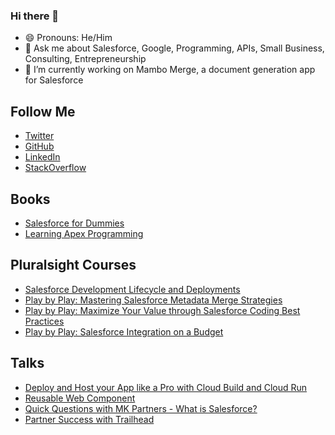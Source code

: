 ### Hi there 👋

<!--
**the1mattkaufman/the1mattkaufman** is a ✨ _special_ ✨ repository because its `README.md` (this file) appears on your GitHub profile.
Here are some ideas to get you started:
- 🌱 I’m currently learning ...
- 👯 I’m looking to collaborate on ...
- 🤔 I’m looking for help with ...
- 📫 How to reach me: ...
- ⚡ Fun fact: ...

-->
- 😄 Pronouns: He/Him
- 💬 Ask me about Salesforce, Google, Programming, APIs, Small Business, Consulting, Entrepreneurship
- 🔭 I’m currently working on Mambo Merge, a document generation app for Salesforce

## Follow Me
- [Twitter](https://twitter.com/the1mattkaufman)
- [GitHub](https://github.com/the1mattkaufman)
- [LinkedIn](https://www.linkedin.com/in/the1mattkaufman/)
- [StackOverflow](https://stackoverflow.com/users/8112708/matt-kaufman)
<!--
  medium
  dev.to
-->

## Books
- [Salesforce for Dummies](https://www.amazon.com/Salesforce-com-Dummies-Tom-Wong/dp/0470590718)
- [Learning Apex Programming](https://www.packtpub.com/product/learning-apex-programming/9781782173977)

## Pluralsight Courses
- [Salesforce Development Lifecycle and Deployments](https://www.pluralsight.com/courses/salesforce-development-lifecycle-deployments)
- [Play by Play: Mastering Salesforce Metadata Merge Strategies](https://www.pluralsight.com/courses/play-by-play-mastering-salesforce-metadata-merge-strategies)
- [Play by Play: Maximize Your Value through Salesforce Coding Best Practices](https://www.pluralsight.com/courses/play-by-play-maximize-value-through-salesforce-coding-best-practices)
- [Play by Play: Salesforce Integration on a Budget](https://www.pluralsight.com/courses/play-by-play-salesforce-integration-on-a-budget)

## Talks
- [Deploy and Host your App like a Pro with Cloud Build and Cloud Run](https://gdg.community.dev/events/details/google-gdg-modesto-presents-deploy-and-host-your-app-like-a-pro-with-cloud-build-and-cloud-run/)
- [Reusable Web Component](https://salesforceway.com/speaker/matt-kaufman/)
- [Quick Questions with MK Partners - What is Salesforce?](https://www.youtube.com/watch?v=8MtrJkidZaw)
- [Partner Success with Trailhead](https://www.salesforce.com/video/3637705/)